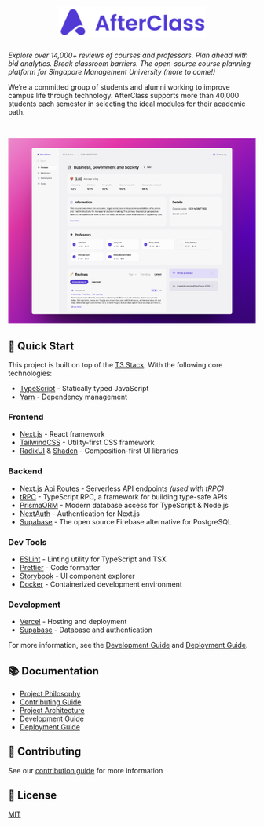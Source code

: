 <div align="center">
  <h1 align="center">
    <a href="https://afterclass.io">
      <img src=".github/assets/afterclass-with-name.svg" alt="AfterClass" width=300>
    </a>
  </h1>
</div>

_Explore over 14,000+ reviews of courses and professors. Plan ahead with bid
analytics. Break classroom barriers. The open-source course planning platform
for Singapore Management University (more to come!)_

We’re a committed group of students and alumni working to improve campus life
through technology. AfterClass supports more than 40,000 students each semester
in selecting the ideal modules for their academic path.

<br>
<p align="center">
  <img alt='course review' src=".github/assets/screenshot-course.png">
</p>

## 🚀 Quick Start

This project is built on top of the [T3
Stack](https://create.t3.gg/en/introduction). With the following core
technologies:

- [TypeScript](https://www.typescriptlang.org/) - Statically typed JavaScript
- [Yarn](https://yarnpkg.com/) - Dependency management

### Frontend

- [Next.js](https://nextjs.org/) - React framework
- [TailwindCSS](https://tailwindcss.com/) - Utility-first CSS framework
- [RadixUI](https://www.radix-ui.com/) & [Shadcn](https://shadcn.com/) -
  Composition-first UI libraries

### Backend

- [Next.js Api Routes](https://nextjs.org/docs/api-routes/introduction) -
  Serverless API endpoints _(used with tRPC)_
- [tRPC](https://trpc.io/) - TypeScript RPC, a framework for building type-safe
  APIs
- [PrismaORM](https://www.prisma.io/) - Modern database access for TypeScript &
  Node.js
- [NextAuth](https://next-auth.js.org/) - Authentication for Next.js
- [Supabase](https://supabase.com/) - The open source Firebase alternative for
  PostgreSQL

### Dev Tools

- [ESLint](https://eslint.org/) - Linting utility for TypeScript and TSX
- [Prettier](https://prettier.io/) - Code formatter
- [Storybook](https://storybook.js.org/) - UI component explorer
- [Docker](https://www.docker.com/) - Containerized development environment

### Development

- [Vercel](https://vercel.com/) - Hosting and deployment
- [Supabase](https://supabase.com/) - Database and authentication

For more information, see the [Development Guide](DEVELOPMENT.md) and
[Deployment Guide](DEPLOYMENT.md).

## 📚 Documentation

- [Project Philosophy](PHILOSOPHY.md)
- [Contributing Guide](CONTRIBUTING.md)
- [Project Architecture](ARCHITECTURE.md)
- [Development Guide](DEVELOPMENT.md)
- [Deployment Guide](DEPLOYMENT.md)

## 🤝 Contributing

See our [contribution guide](CONTRIBUTING.md) for more information

## 📝 License

[MIT](LICENSE)
